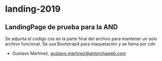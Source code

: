 # landing-2019
## LandingPage de prueba para la AND
Se adjunta el codigo css en la parte final del archivo para mantener un solo archivo funcional.
Se usa Bootstrap4 para maquetación y se llama por cdn

- Gustavo Martinez, gustavo.martinez@antorchaweb.com

